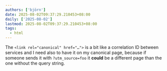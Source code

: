 ```yaml
---
authors: ['björn']
date: 2025-08-02T09:37:29.210453+08:00
daily: ['2025-08-02']
lastmod: 2025-08-02T09:37:29.210453+08:00
tags:
  - html
---
```

The `<link rel="canonical" href="…">` is a bit like a correlation ID between services and I need also to have it on my canonical page, because if someone sends it with `?utm_source=foo` it __could__ be a different page than the one without the query string.
